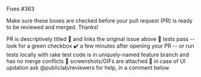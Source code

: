 Fixes #363

Make sure these boxes are checked before your pull request (PR) is ready to be reviewed and merged. Thanks!

 PR is descriptively titled 📑 and links the original issue above 🔗
 tests pass -- look for a green checkbox ✔️ a few minutes after opening your PR -- or run tests locally with rake test
 code is in uniquely-named feature branch and has no merge conflicts 📁
 screenshots/GIFs are attached 📎 in case of UI updation
 ask @publiclab/reviewers for help, in a comment below
